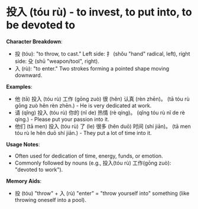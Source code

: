 # **投入 (tóu rù) - to invest, to put into, to be devoted to**

**Character Breakdown**:  
- 投 (tóu): "to throw, to cast." Left side: 扌 (shǒu "hand" radical, left), right side: 殳 (shū "weapon/tool", right).  
- 入 (rù): "to enter." Two strokes forming a pointed shape moving downward.

**Examples**:  
- 他 (tā) 投入 (tóu rù) 工作 (gōng zuò) 很 (hěn) 认真 (rèn zhēn)。 (tā tóu rù gōng zuò hěn rèn zhēn.) - He is very dedicated at work.  
- 请 (qǐng) 投入 (tóu rù) 你的 (nǐ de) 热情 (rè qíng)。 (qǐng tóu rù nǐ de rè qíng.) - Please put your passion into it.  
- 他们 (tā men) 投入 (tóu rù) 了 (le) 很多 (hěn duō) 时间 (shí jiān)。 (tā men tóu rù le hěn duō shí jiān.) - They put a lot of time into it.

**Usage Notes**:  
- Often used for dedication of time, energy, funds, or emotion.  
- Commonly followed by nouns (e.g., 投入(tóu rù) 工作(gōng zuò): "devoted to work").

**Memory Aids**:  
- 投 (tóu) "throw" + 入 (rù) "enter" = "throw yourself into" something (like throwing oneself into a pool).